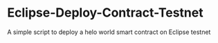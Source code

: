# Eclipse-Deploy-Contract-Testnet
A simple script to deploy a helo world smart contract on Eclipse testnet
